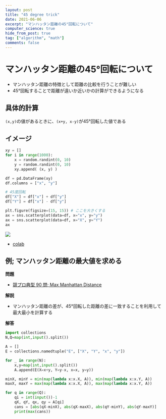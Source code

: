 ```yaml
---
layout: post
title: "45 degree trick"
date: 2021-06-06
excerpt: "マンハッタン距離の45°回転について"
computer_science: true
hide_from_post: true
tag: ["algorithm", "math"]
comments: false
---
```


# マンハッタン距離の45°回転について
 - マンハッタン距離の特徴として距離の比較を行うことが難しい
 - 45°回転することで距離が遠いか近いかの計算ができるようになる

## 具体的計算
`(x,y)`の値があるときに、`(x+y, x-y)`が45°回転した値である  

## イメージ

```python
xy = []
for i in range(1000):
    x = random.randint(0, 10)
    y = random.randint(0, 10)
    xy.append( (x, y) )

df = pd.DataFrame(xy)
df.columns = ["x", "y"]

# 45度回転
df["X"] = df["x"] + df["y"]
df["Y"] = df["x"] - df["y"]

plt.figure(figsize=(15, 15)) # ここを大きくする
ax = sns.scatterplot(data=df, x="x", y="y")
ax = sns.scatterplot(data=df, x="X", y="Y")
ax
```

<div>
  <img src="https://user-images.githubusercontent.com/4949982/120921761-2931f780-c700-11eb-9f31-ff354defd4a1.png">
</div>

 - [colab](https://colab.research.google.com/drive/1buBQ9hC9M45r-QKgKZSOebkYIGeakMEI?usp=sharing)


## 例; マンハッタン距離の最大値を求める

**問題**  
 - [競プロ典型 90 問; Max Manhattan Distance](https://atcoder.jp/contests/typical90/tasks/typical90_aj)

**解説**  
 - マンハッタン距離の差が、45°回転した距離の差に一致することを利用して最大最小を計算する

**解答**  
```python
import collections
N,Q=map(int,input().split())

A = []
E = collections.namedtuple("E", ["X", "Y", "x", "y"])

for _ in range(N):
    x,y=map(int,input().split())
    A.append(E(X=x+y, Y=y-x, x=x, y=y))

minX, minY = min(map(lambda x:x.X, A)), min(map(lambda x:x.Y, A))
maxX, maxY = max(map(lambda x:x.X, A)), max(map(lambda x:x.Y, A))

for q in range(Q):
    qi = int(input())-1
    qX, qY, qx, qy = A[qi]
    cans = [abs(qX-minX), abs(qX-maxX), abs(qY-minY), abs(qY-maxY)]
    print(max(cans))
```
